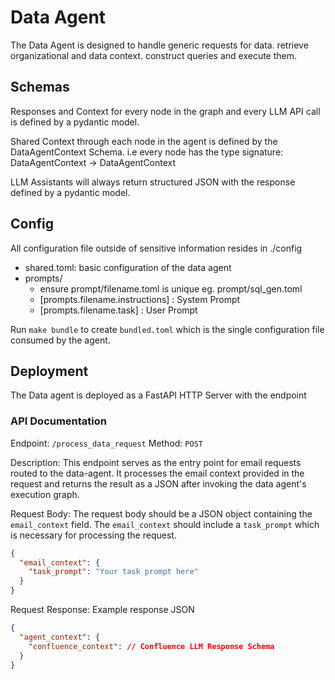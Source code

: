 # Data Agent

The Data Agent is designed to handle generic requests for data.
retrieve organizational and data context.
construct queries and execute them.

## Schemas

Responses and Context for every node in the graph and every LLM API call is defined by a pydantic model.

Shared Context through each node in the agent is defined by the DataAgentContext Schema. 
i.e every node has the type signature:  DataAgentContext -> DataAgentContext

LLM Assistants will always return structured JSON with the response defined by a pydantic model.

## Config

All configuration file outside of sensitive information resides in ./config
- shared.toml: basic configuration of the data agent
- prompts/
    - ensure prompt/filename.toml is unique eg. prompt/sql_gen.toml
    - [prompts.filename.instructions] : System Prompt
    - [prompts.filename.task]         : User Prompt

Run `make bundle` to create `bundled.toml` which is the single configuration file consumed by the agent.

## Deployment

The Data agent is deployed as a FastAPI HTTP Server with the endpoint

### API Documentation
Endpoint: `/process_data_request`
Method: `POST`

Description:
This endpoint serves as the entry point for email requests routed to the data-agent. It processes the email context provided in the request and returns the result as a JSON after invoking the data agent's execution graph.

Request Body:
The request body should be a JSON object containing the `email_context` field. The `email_context` should include a `task_prompt` which is necessary for processing the request.

```json
{
  "email_context": {
    "task_prompt": "Your task prompt here"
  }
}
```

Request Response:
Example response JSON
```json
{
  "agent_context": {
    "confluence_context": // Confluence LLM Response Schema
  }
}
```